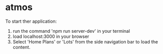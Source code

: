 # atmos

To start ther application:
1. run the command 'npm run server-dev' in your terminal
2. load localhost:3000 in your browser
3. Select 'Home Plans' or 'Lots' from the side navigation bar to load the content.